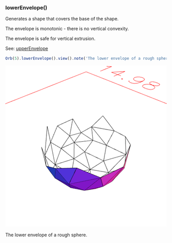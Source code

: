 ### lowerEnvelope()

Generates a shape that covers the base of the shape.

The envelope is monotonic - there is no vertical convexity.

The envelope is safe for vertical extrusion.

See: [upperEnvelope](#https://raw.githubusercontent.com/jsxcad/JSxCAD/master/nb/api/upperEnvelope.nb)

```JavaScript
Orb(5).lowerEnvelope().view().note('The lower envelope of a rough sphere.');
```

![Image](lowerEnvelope.md.0.png)

The lower envelope of a rough sphere.

